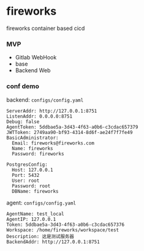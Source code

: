 # fireworks
fireworks container based cicd

### MVP

- Gitlab WebHook
- base
- Backend Web

### conf demo

backend: `configs/config.yaml`

``` 
ServerAddr: http://127.0.0.1:8751
ListenAddr: 0.0.0.0:8751
Debug: false
AgentToken: 5ddbae5a-3d43-4f63-a0b6-c3cdac657379
JWTToken: 2749aa90-bf93-4314-8d6f-ae24f7f7fe49
BasicAdministrator:
  Email: fireworks@fireworks.com
  Name: fireworks
  Password: fireworks

PostgresConfig:
  Host: 127.0.0.1
  Port: 5432
  User: root
  Password: root
  DBName: fireworks
```

agent: `configs/config.yaml`

``` 
AgentName: test_local
AgentIP: 127.0.0.1
Token: 5ddbae5a-3d43-4f63-a0b6-c3cdac657376
Workspace: /home/fireworks/workspace/test
Description: 这是测试服务器
BackendAddr: http://127.0.0.1:8751
```
